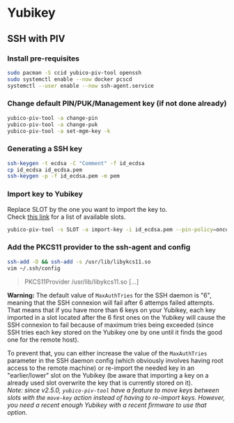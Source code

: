 # Yubikey

## SSH with PIV

### Install pre-requisites

```bash
sudo pacman -S ccid yubico-piv-tool openssh
sudo systemctl enable --now docker pcscd
systemctl --user enable --now ssh-agent.service
```

### Change default PIN/PUK/Management key (if not done already)

```bash
yubico-piv-tool -a change-pin
yubico-piv-tool -a change-puk
yubico-piv-tool -a set-mgm-key -k
```

### Generating a SSH key

```bash
ssh-keygen -t ecdsa -C "Comment" -f id_ecdsa
cp id_ecdsa id_ecdsa.pem
ssh-keygen -p -f id_ecdsa.pem -m pem
```

### Import key to Yubikey

Replace SLOT by the one you want to import the key to.  
Check [this link](https://docs.yubico.com/yesdk/users-manual/application-piv/slots.html) for a list of available slots.

```bash
yubico-piv-tool -s SLOT -a import-key -i id_ecdsa.pem --pin-policy=once --touch-policy=cached -k
```

### Add the PKCS11 provider to the ssh-agent and config

```bash
ssh-add -D && ssh-add -s /usr/lib/libykcs11.so
vim ~/.ssh/config
```

> PKCS11Provider /usr/lib/libykcs11.so
> [...]  

**Warning:** The default value of `MaxAuthTries` for the SSH daemon is "6", meaning that the SSH connexion will fail after 6 attemps failed attempts.  
That means that if you have more than 6 keys on your Yubikey, each key imported in a slot located after the 6 first ones on the Yubikey will cause the SSH connexion to fail because of maximum tries being exceeded (since SSH tries each key stored on the Yubikey one by one until it finds the good one for the remote host).

To prevent that, you can either increase the value of the `MaxAuthTries` parameter in the SSH daemon config (which obviously involves having root access to the remote machine) or re-import the needed key in an "earlier/lower" slot on the Yubikey (be aware that importing a key on a already used slot overwrite the key that is currently stored on it).  
*Note: since v2.5.0, `yubico-piv-tool` have a feature to move keys between slots with the `move-key` action instead of having to re-import keys. However, you need a recent enough Yubikey with a recent firmware to use that option.*
